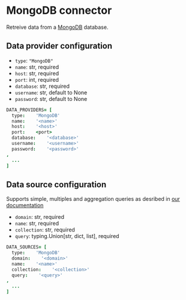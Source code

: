 # MongoDB connector

Retreive data from a [MongoDB](https://www.mongodb.com/) database.

## Data provider configuration

* `type`: `"MongoDB"`
* `name`: str, required
* `host`: str, required
* `port`: int, required
* `database`: str, required
* `username`: str, default to None
* `password`: str, default to None

```coffee
DATA_PROVIDERS= [
  type:    'MongoDB'
  name:    '<name>'
  host:    '<host>'
  port:    <port>
  database:    '<database>'
  username:    '<username>'
  password:    '<password>'
,
  ...
]
```


## Data source configuration

Supports simple, multiples and aggregation queries as desribed in
     [our documentation](https://docs.toucantoco.com/concepteur/data-sources/02-data-query.html)

* `domain`: str, required
* `name`: str, required
* `collection`: str, required
* `query`: typing.Union[str, dict, list], required

```coffee
DATA_SOURCES= [
  type:    'MongoDB'
  domain:    '<domain>'
  name:    '<name>'
  collection:    '<collection>'
  query:    '<query>'
,
  ...
]
```